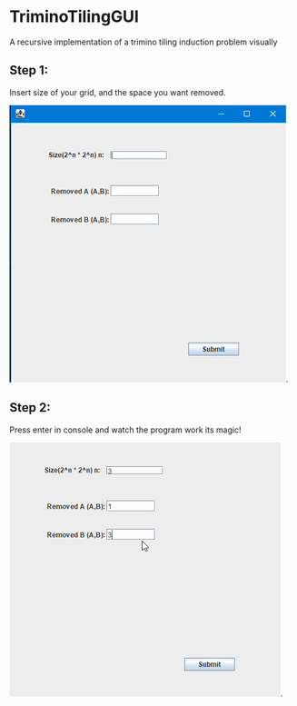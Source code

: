 # TriminoTilingGUI
A recursive implementation of a trimino tiling induction problem visually 
## Step 1: 
Insert size of your grid, and the space you want removed. 

![](https://github.com/BenFSaks/TriminoTilingGUI/blob/9e8e06a662db2b9c78a7303a1b157fbe1e974b7f/inputGUI.png).
## Step 2: 
Press enter in console and watch the program work its magic!

![](https://github.com/BenFSaks/TriminoTilingGUI/blob/b6541a7d2ce99b5fa57d0302a2b4f5f4138eb54b/example1.gif).
